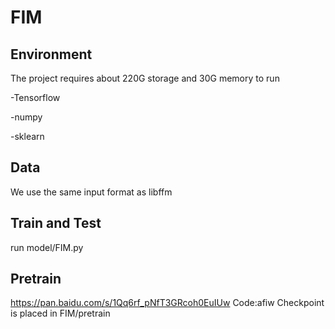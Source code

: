 # FIM

## Environment
The project requires about 220G storage and 30G memory to run  

   -Tensorflow  

   -numpy  

   -sklearn
## Data
We use the same input format as libffm
## Train and Test
run model/FIM.py
## Pretrain
https://pan.baidu.com/s/1Qq6rf_pNfT3GRcoh0EuIUw Code:afiw
Checkpoint is placed in FIM/pretrain
